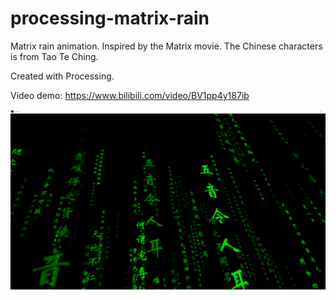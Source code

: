 # processing-matrix-rain
Matrix rain animation. Inspired by the Matrix movie. The Chinese characters is from Tao Te Ching.

Created with Processing.

Video demo: https://www.bilibili.com/video/BV1pp4y187ib

![cover](cover.png)
